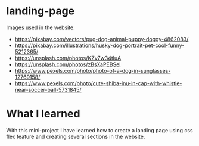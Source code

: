 # landing-page
Images used in the website:
* https://pixabay.com/vectors/pug-dog-animal-puppy-doggy-4862083/
* https://pixabay.com/illustrations/husky-dog-portrait-pet-cool-funny-5212365/
* https://unsplash.com/photos/KZv7w34tluA
* https://unsplash.com/photos/zBsXaPEBSeI
* https://www.pexels.com/photo/photo-of-a-dog-in-sunglasses-12769158/
* https://www.pexels.com/photo/cute-shiba-inu-in-cap-with-whistle-near-soccer-ball-5731845/

# What I learned
With this mini-project I have learned how to create a landing page using css flex feature
and creating several sections in the website.